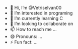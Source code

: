 - 👋 Hi, I’m @Vetriselvan00
- 👀 I’m interested in programing
- 🌱 I’m currently learning C
- 💞️ I’m looking to collaborate on 
- 📫 How to reach me ...
- 😄 Pronouns: ...
- ⚡ Fun fact: ...

<!---
Vetriselvan00/Vetriselvan00 is a ✨ special ✨ repository because its `README.md` (this file) appears on your GitHub profile.
You can click the Preview link to take a look at your changes.
--->
